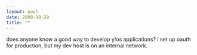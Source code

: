 ```yaml
---
layout: post
date: 2008-10-29
title: ""
---
```

does anyone know a good way to develop y!os applications? i set up oauth for production, but my dev host is on an internal network.